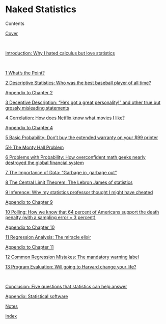 <?xml version='1.0' encoding='utf-8'?>
<html xmlns="http://www.w3.org/1999/xhtml" style="font-size:1.111rem;">
  <head>
    <h1>Naked Statistics</h1>
    <meta http-equiv="Content-Type" content="text/html; charset=utf-8"/>
  <link href="../stylesheet.css" type="text/css" rel="stylesheet"/>
<link href="../page_styles.css" type="text/css" rel="stylesheet"/>
</head>
  <body class="calibre">
<p class="FM-CO">Contents</p>
<div class="dedicationPage"><p class="contentsEntryText"><a href="kindle:embed:0003?mime=image/jpg" id="cover_01" class="calibre4">Cover</a></p></div>

<p class="contentsEntryText"> </p>
<div class="dedicationPage"><p class="contentsEntryText"><a href="text/part0003.html#intro01" id="intro_01" class="calibre4">Introduction: <span class="ITALIC">Why I hated calculus but love statistics</span></a></p></div>
<p class="contentsEntryText"> </p>
<div class="dedicationPage"><p class="contentsEntryText1"><a href="text/part0004.html#ch01" id="ch_01" class="calibre4">1 What’s the Point?</a></p></div>
<div class="dedicationPage"><p class="contentsEntryText1"><a href="text/part0005.html#ch02" id="ch_02" class="calibre4">2 Descriptive Statistics: <span class="ITALIC">Who was the best baseball player of all time?</span></a></p></div>
<p class="TOC-App"><a href="text/part0005.html#app02" id="app_02" class="calibre4">Appendix to Chapter 2</a></p>
<div class="dedicationPage"><p class="contentsEntryText1"><a href="text/part0006.html#ch03" id="ch_03" class="calibre4">3 Deceptive Description: <span class="ITALIC">“He’s got a great personality!” and other true but grossly misleading statements</span></a></p></div>
<div class="dedicationPage"><p class="contentsEntryText1"><a href=text/"part0007.html#ch04" id="ch_04" class="calibre4">4 Correlation: <span class="ITALIC">How does Netflix know what movies I like?</span></a></p></div>
<p class="TOC-App"><a href="text/part0007.html#app04" id="app_04" class="calibre4">Appendix to Chapter 4</a></p>
<div class="dedicationPage"><p class="contentsEntryText1"><a href="text/part0008.html#ch05" id="ch_05" class="calibre4">5 Basic Probability: <span class="ITALIC">Don’t buy the extended warranty on your $99 printer</span></a></p></div>
<div class="dedicationPage"><p class="contentsEntryText1"><a href="text/part0009.html#ch05a" id="ch_05a" class="calibre4">5<span class="ent">½</span> The Monty Hall Problem</a></p></div>
<div class="dedicationPage"><p class="contentsEntryText1"><a href="text/part0010.html#ch06" id="ch_06" class="calibre4">6 Problems with Probability: <span class="ITALIC">How overconfident math geeks nearly destroyed the global financial system</span></a></p></div>
<div class="dedicationPage"><p class="contentsEntryText1"><a href="text/part0011.html#ch07" id="ch_07" class="calibre4">7 The Importance of Data: <span class="ITALIC">“Garbage in, garbage out”</span></a></p></div>
<div class="dedicationPage"><p class="contentsEntryText1"><a href="text/part0012.html#ch08" id="ch_08" class="calibre4">8 The Central Limit Theorem: <span class="ITALIC">The Lebron James of statistics</span></a></p></div>
<div class="dedicationPage"><p class="contentsEntryText1"><a href="text/part0013.html#ch09" id="ch_09" class="calibre4">9 Inference: <span class="ITALIC">Why my statistics professor thought I might have cheated</span></a></p></div>
<p class="TOC-App"><a href="text/part0013.html#app09" id="app_09" class="calibre4">Appendix to Chapter 9</a></p>
<div class="dedicationPage"><p class="contentsEntryText1"><a href="text/part0014.html#ch10" id="ch_10" class="calibre4">10 Polling: <span class="ITALIC">How we know that 64 percent of Americans support the death penalty (with a sampling error ± 3 percent)</span></a></p></div>
<p class="TOC-App"><a href="text/part0014.html#app10" id="app_10" class="calibre4">Appendix to Chapter 10</a></p>
<div class="dedicationPage"><p class="contentsEntryText1"><a href="text/part0015.html#ch11" id="ch_11" class="calibre4">11 Regression Analysis: <span class="ITALIC">The miracle elixir</span></a></p></div>
<p class="TOC-App"><a href="text/part0015.html#app11" id="app_11" class="calibre4">Appendix to Chapter 11</a></p>
<div class="dedicationPage"><p class="contentsEntryText1"><a href="text/part0016.html#ch12" id="ch_12" class="calibre4">12 Common Regression Mistakes: <span class="ITALIC">The mandatory warning label</span></a></p></div>
<div class="dedicationPage"><p class="contentsEntryText1"><a href="text/part0017.html#ch13" id="ch_13" class="calibre4">13 Program Evaluation: <span class="ITALIC">Will going to Harvard change your life?</span></a></p></div>
<p class="contentsEntryText1"> </p>
<div class="dedicationPage"><p class="contentsEntryText"><a href="text/part0018.html#con01" id="con_01" class="calibre4">Conclusion: <span class="ITALIC">Five questions that statistics can help answer</span></a></p></div>
<div class="dedicationPage"><p class="contentsEntryText"><a href="text/part0019.html#app01" id="app_01" class="calibre4">Appendix: <span class="ITALIC">Statistical software</span></a></p></div>
<div class="dedicationPage"><p class="contentsEntryText"><a href="text/part0020.html#notes01" id="notes_01" class="calibre4">Notes</a></p></div>

<div class="dedicationPage"><p class="contentsEntryText"><a href="text/part0022.html#index01" id="index_01" class="calibre4">Index</a></p></div>
<p class="contentsEntryText1"> </p>

</body></html>
